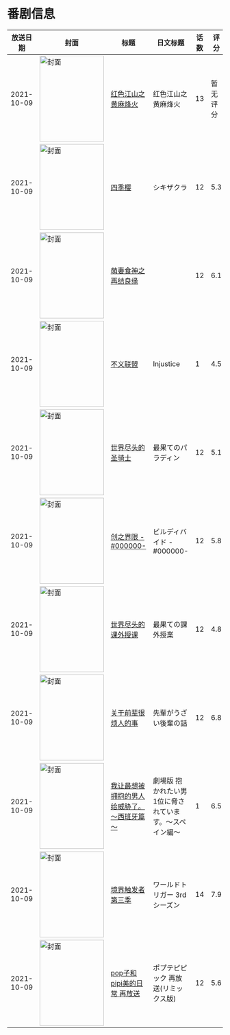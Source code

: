 # 番剧信息

|放送日期|封面|标题|日文标题|话数|评分|评分人数|
|---|---|---|---|---|---|---|
|2021-10-09|<img src="https://lain.bgm.tv/pic/cover/c/bf/a8/408281_NuPUF.jpg" alt="封面" style="width:150px;height:200px;object-fit:cover;">|[红色江山之黄麻烽火](https://bangumi.tv/subject/408281)|红色江山之黄麻烽火|13|暂无评分|少于10人评分|
|2021-10-09|<img src="https://lain.bgm.tv/pic/cover/c/1b/62/262547_5lLEP.jpg" alt="封面" style="width:150px;height:200px;object-fit:cover;">|[四季樱](https://bangumi.tv/subject/262547)|シキザクラ|12|5.3|139人评分|
|2021-10-09|<img src="https://lain.bgm.tv/pic/cover/c/73/21/352153_d4HWk.jpg" alt="封面" style="width:150px;height:200px;object-fit:cover;">|[萌妻食神之再结良缘](https://bangumi.tv/subject/352153)||12|6.1|97人评分|
|2021-10-09|<img src="https://lain.bgm.tv/pic/cover/c/59/dc/348396_77RKx.jpg" alt="封面" style="width:150px;height:200px;object-fit:cover;">|[不义联盟](https://bangumi.tv/subject/348396)|Injustice|1|4.5|15人评分|
|2021-10-09|<img src="https://lain.bgm.tv/pic/cover/c/73/b8/333442_Qc4zi.jpg" alt="封面" style="width:150px;height:200px;object-fit:cover;">|[世界尽头的圣骑士](https://bangumi.tv/subject/333442)|最果てのパラディン|12|5.1|1600人评分|
|2021-10-09|<img src="https://lain.bgm.tv/pic/cover/c/bb/56/333623_OLySB.jpg" alt="封面" style="width:150px;height:200px;object-fit:cover;">|[创之界限 -#000000-](https://bangumi.tv/subject/333623)|ビルディバイド -#000000-|12|5.8|349人评分|
|2021-10-09|<img src="https://lain.bgm.tv/pic/cover/c/28/60/363301_63b3M.jpg" alt="封面" style="width:150px;height:200px;object-fit:cover;">|[世界尽头的课外授课](https://bangumi.tv/subject/363301)|最果ての課外授業|12|4.8|15人评分|
|2021-10-09|<img src="https://lain.bgm.tv/pic/cover/c/68/a5/309670_SCMw3.jpg" alt="封面" style="width:150px;height:200px;object-fit:cover;">|[关于前辈很烦人的事](https://bangumi.tv/subject/309670)|先輩がうざい後輩の話|12|6.8|3873人评分|
|2021-10-09|<img src="https://lain.bgm.tv/pic/cover/c/33/b0/333716_b4UjF.jpg" alt="封面" style="width:150px;height:200px;object-fit:cover;">|[我让最想被拥抱的男人给威胁了。～西班牙篇～](https://bangumi.tv/subject/333716)|劇場版 抱かれたい男1位に脅されています。～スペイン編～|1|6.5|113人评分|
|2021-10-09|<img src="https://lain.bgm.tv/pic/cover/c/3b/92/322967_I7iiz.jpg" alt="封面" style="width:150px;height:200px;object-fit:cover;">|[境界触发者 第三季](https://bangumi.tv/subject/322967)|ワールドトリガー 3rdシーズン|14|7.9|714人评分|
|2021-10-09|<img src="https://lain.bgm.tv/pic/cover/c/06/08/353645_fwWCK.jpg" alt="封面" style="width:150px;height:200px;object-fit:cover;">|[pop子和pipi美的日常 再放送](https://bangumi.tv/subject/353645)|ポプテピピック 再放送(リミックス版)|12|5.6|229人评分|
